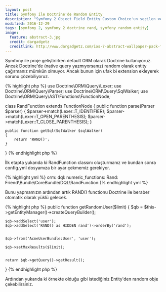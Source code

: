 ```yaml
---
layout: post
title: Symfony ile Doctrine'de Random Entity
description: "Symfony 2 Object Field Entity Custom Choice'un seçilen verisini alma sorunu."
modified: 2016-12-29
tags: [symfony 2, symfony 2 doctrine rand, symfony random entity]
image:
  feature: abstract-3.jpg
  credit: dargadgetz
  creditlink: http://www.dargadgetz.com/ios-7-abstract-wallpaper-pack-for-iphone-5-and-ipod-touch-retina/
---
```


Symfony ile proje geliştirirken default ORM olarak Doctrine kullanıyoruz. Ancak Doctrine'de (native query yazmıyorsanız) random olarak entity çağırmanız mümkün olmuyor. Ancak bunun için ufak bi extension ekleyerek sorunu çözebiliyoruz.

{% highlight php %}
use Doctrine\ORM\Query\Lexer;
use Doctrine\ORM\Query\Parser;
use Doctrine\ORM\Query\SqlWalker;
use Doctrine\ORM\Query\AST\Functions\FunctionNode;

class RandFunction extends FunctionNode
{
    public function parse(Parser $parser)
    {
        $parser->match(Lexer::T_IDENTIFIER);
        $parser->match(Lexer::T_OPEN_PARENTHESIS);
        $parser->match(Lexer::T_CLOSE_PARENTHESIS);
    }

    public function getSql(SqlWalker $sqlWalker)
    {
        return 'RAND()';
    }
}
{% endhighlight php %} 

İlk etapta yukarıda ki RandFunction classını oluşturmanız ve bundan sonra config.yml dosyamıza bir ayar çekmemiz gerekiyor.

{% highlight yml %}
orm:
        dql:
                numeric_functions:
                        Rand: Friend\Bundle\CoreBundle\DQL\RandFunction
{% endhighlight yml %}

Bunu yapmamızın ardından artık RAND() functionu Doctrine ile beraber otomatik olarak yüklü gelecek.

{% highlight php %}
public function getRandomUser($limit)
{
    $qb = $this->getEntityManager()->createQueryBuilder();

    $qb->addSelect('user');
    $qb->addSelect('RAND() as HIDDEN rand')->orderBy('rand');


    $qb->from('AcmeUserBundle:User', 'user');

    $qb->setMaxResults($limit);


    return $qb->getQuery()->getResult();
 }
{% endhighlight php %}

Ardından yukarıda ki örnekte olduğu gibi istediğiniz Entity'den random obje çekebilirsiniz.